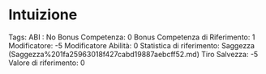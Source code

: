 # Intuizione

Tags: ABI
: No
Bonus Competenza: 0
Bonus Competenza di Riferimento: 1
Modificatore: -5
Modificatore  Abilità: 0
Statistica di riferimento: Saggezza (Saggezza%201fa25963018f427cabd19887aebcff52.md)
Tiro Salvezza: -5
Valore di riferimento: 0